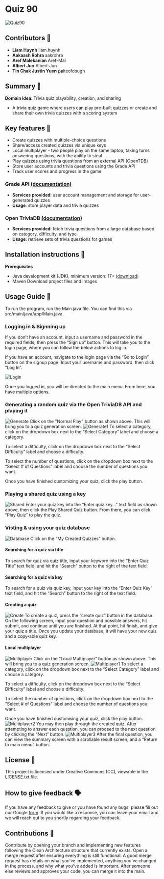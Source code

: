 ﻿
# Quiz 90 
![Quiz90](images/quiz90.png)
## Contributors 👬
- **Liam Huynh** liam.huynh
- **Aakaash Rohra** aakrohra
- **Aref Malekanian** Aref-Mal
- **Albert Jun** Albert-Jun
- **Tin Chak Justin Yuen** palteofdough

## Summary 📃
**Domain Idea**: Trivia quiz playability, creation, and sharing

 - A trivia quiz game where users can play pre-built quizzes or create and share their own trivia quizzes with a scoring system

## Key features 🔑
- Create quizzes with multiple-choice questions
- Share/access created quizzes via unique keys
- Local multiplayer - two people play on the same laptop, taking turns answering questions, with the ability to steal
- Play quizzes using trivia questions from an external API (OpenTDB)
- Store user accounts and trivia questions using the Grade API
- Track user scores and progress in the game 
### Grade API [(documentation)](https://www.postman.com/cloudy-astronaut-813156/csc207-grade-apis-demo/overview)
- **Services provided**: user account management and storage for user-generated quizzes
- **Usage**: store player data and trivia quizzes
### Open TriviaDB [(documentation)](https://opentdb.com/api_config.php)
- **Services provided**: fetch trivia questions from a large database based on category, difficulty, and type
- **Usage**: retrieve sets of trivia questions for games

## Installation instructions 💠
**Prerequisites**
- Java development kit (JDK), minimum version: 17+ [(download)](https://www.oracle.com/java/technologies/downloads/?er=221886)
- Maven
Download project files and images 

## Usage Guide 🦮
To run the program, run the Main.java file. You can find this via src/main/java/app/Main.java.

### Logging in & Signning up
If you don’t have an account, input a username and password in the required fields, then press the “Sign up” button. This will take you to the login page, where you can follow the below actions to log in.

If you have an account, navigate to the login page via the “Go to Login” button on the signup page. Input your username and password, then click “Log In”.

![Login](images/login.png)

Once you logged in, you will be directed to the main menu. From here, you have multiple options.

### Generating a random quiz via the Open TriviaDB API and playing it
![Generate](images/generate.png)
Click on the "Normal Play" button as shown above. This will bring you to a quiz generation screen.
![Generate1](images/generate1.png)
To select a category, click on the dropdown box next to the “Select Category”  label and choose a category.

To select a difficulty, click on the dropdown box next to the “Select Difficulty” label and choose a difficulty.

To select the number of questions, click on the dropdown box next to the “Select # of Questions” label and choose the number of questions you want.

Once you have finished customizing your quiz, click the play button. 

### Playing a shared quiz using a key
![Shared](images/shared.png)
Enter your quiz key into the “Enter quiz key…” text field as shown above, then click the Play Shared Quiz button. From there, you can click “Play Quiz” to play the quiz. 

### Visting & using your quiz database
![Database](images/database.png)
Click on the “My Created Quizzes” button. 

#### Searching for a quiz via title
To search for quiz via quiz title, input your keyword into the “Enter Quiz Title” text field, and hit the “Search” button to the right of the text field. 

#### Searching for a quiz via key
To search for a quiz via quiz key, input your key into the “Enter Quiz Key” text field, and hit the “Search” button to the right of the text field.

#### Creating a quiz
![Create](images/create.png)
To create a quiz, press the “create quiz” button in the database. On the following screen, input your question and possible answers, hit submit, and continue until you are finished. At that point, hit finish, and give your quiz a title. Once you update your database, it will have your new quiz and a copy-able quiz key.

#### Local multiplayer
![Multiplayer](images/multiplayer.png)
Click on the “Local Multiplayer” button as shown above. This will bring you to a quiz generation screen. 
![Multiplayer1](images/mulitplayer1.png)
To select a category, click on the dropdown box next to the “Select Category”  label and choose a category.

To select a difficulty, click on the dropdown box next to the “Select Difficulty” label and choose a difficulty.

To select the number of questions, click on the dropdown box next to the “Select # of Questions” label and choose the number of questions you want.

Once you have finished customising your quiz, click the play button.
![Multiplayer2](images/multiplayer2.png)
You may then play through the created quiz. After attempting to answer each question, you can proceed to the next question by clicking the “Next” button.
![Multiplayer3](images/multiplayer3.png)
After the final question, you can view the summary screen with a scrollable result screen, and a “Return to main menu” button.

## License 🪪
This project is licensed under Creative Commons (CC), viewable in the LICENSE.txt file.

## How to give feedback 🗣️
If you have any feedback to give or you have found any bugs, please fill out our Google [form](https://forms.gle/k9eYhTEbdwfwB3bH7). If you would like a response, you can leave your email and we will reach out to you shortly regarding your feedback. 
## Contributions 🤝
Contribute by opening your branch and implementing new features following the Clean Architecture structure that currently exists. Open a merge request after ensuring everything is still functional. A good merge request has details on what you’ve implemented, anything you’ve changed in the process, and why what you’ve added is important. After someone else reviews and approves your code, you can merge it into the main.